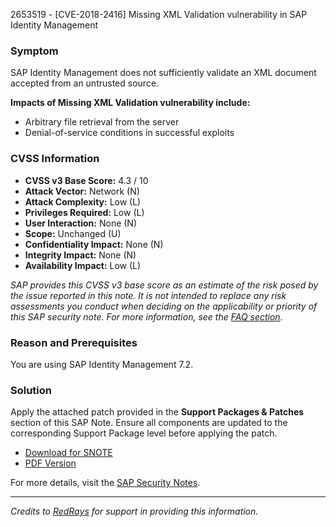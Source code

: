 2653519 - [CVE-2018-2416] Missing XML Validation vulnerability in SAP Identity Management

### Symptom
SAP Identity Management does not sufficiently validate an XML document accepted from an untrusted source.

**Impacts of Missing XML Validation vulnerability include:**
- Arbitrary file retrieval from the server
- Denial-of-service conditions in successful exploits

### CVSS Information
- **CVSS v3 Base Score:** 4.3 / 10
- **Attack Vector:** Network (N)
- **Attack Complexity:** Low (L)
- **Privileges Required:** Low (L)
- **User Interaction:** None (N)
- **Scope:** Unchanged (U)
- **Confidentiality Impact:** None (N)
- **Integrity Impact:** None (N)
- **Availability Impact:** Low (L)

*SAP provides this CVSS v3 base score as an estimate of the risk posed by the issue reported in this note. It is not intended to replace any risk assessments you conduct when deciding on the applicability or priority of this SAP security note. For more information, see the [FAQ section](https://support.sap.com/securitynotes).*

### Reason and Prerequisites
You are using SAP Identity Management 7.2.

### Solution
Apply the attached patch provided in the **Support Packages & Patches** section of this SAP Note. Ensure all components are updated to the corresponding Support Package level before applying the patch.

- [Download for SNOTE](https://notesdownloads.sap.com/note/0040000001608302018)
- [PDF Version](https://userapps.support.sap.com/sap/support/sfm/notes/print/0002653519?language=en-US&token=47272DA86922A72F17AC382A4909D5EE)

For more details, visit the [SAP Security Notes](https://me.sap.com/).

---

*Credits to [RedRays](https://redrays.io) for support in providing this information.*